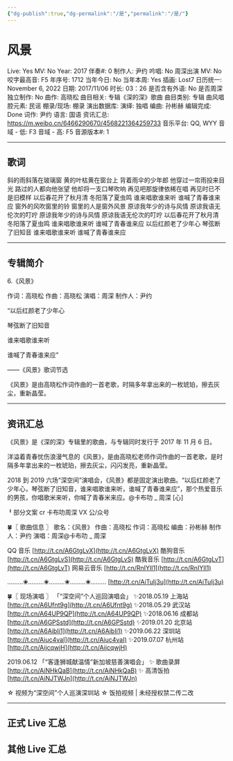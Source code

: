 ```yaml
---
{"dg-publish":true,"dg-permalink":"/是","permalink":"/是/"}
---
```



# 风景

Live: Yes
MV: No
Year: 2017
伴奏#: 0
制作人: 尹约
吟唱: No
周深出演 MV: No
咬字最高音: F5
年序号: 1712
当年今日: No
当年本周: Yes
插画: Lost7
日历统一: November 6, 2022
日期: 2017/11/06
时长: 03：26
是否含有外语: No
是否周深独立制作: No
曲作: 高晓松
曲目相关: 专辑《深的深》歌曲
曲目类别: 专辑
曲风唱腔元素: 民谣
棚录/现场: 棚录
演出数据库:
演绎: 独唱
编曲: 孙彬赫
编辑完成: Done
词作: 尹约
语言: 国语
资讯汇总: https://m.weibo.cn/6466290670/4568221364259733
音乐平台: QQ, WYY
音域 - 低: F3
音域 - 高: F5
音源版本#: 1

---

## 歌词

斜的雨斜落在玻璃窗
黄的叶枯黄在窗台上
背着雨伞的少年郎
他穿过一帘雨投来目光
路过的人都向他张望
他却将一支口琴吹响
再见吧那旋律依稀在唱
再见时已不是旧模样
以后春花开了秋月清
冬阳落了夏虫鸣
谁来唱歌谁来听
谁喊了青春谁来应
窗外的风吹窗里的铃
窗里的人是窗外风景
原谅我年少的诗与风情
原谅我语无伦次的叮咛
原谅我年少的诗与风情
原谅我语无伦次的叮咛
以后春花开了秋月清
冬阳落了夏虫鸣
谁来唱歌谁来听
谁喊了青春谁来应
以后红颜老了少年心
琴弦断了旧知音
谁来唱歌谁来听
谁喊了青春谁来应

---

## 专辑简介

6.《风景》

作词：高晓松 作曲：高晓松 演唱：周深 制作人：尹约

“以后红颜老了少年心

琴弦断了旧知音

谁来唱歌谁来听

谁喊了青春谁来应”

——《风景》歌词节选

《风景》是由高晓松作词作曲的一首老歌，时隔多年拿出来的一枚琥珀，擦去灰尘，重新晶莹。

---

## 资讯汇总

《风景》是《深的深》专辑里的歌曲，与专辑同时发行于 2017 年 11 月 6 日。

  洋溢着青春忧伤浪漫气息的《风景》，是由高晓松老师作词作曲的一首老歌，是时隔多年拿出来的一枚琥珀，擦去灰尘，闪闪发亮，重新晶莹。

   2018 到 2019 六场“深空间”演唱会，《风景》都是固定演出歌曲。“以后红颜老了少年心，琴弦断了旧知音，谁来唱歌谁来听，谁喊了青春谁来应”，那个热爱音乐的男孩，你唱歌米来听，你喊了青春米来应。@卡布叻 _ 周深 [心]

╹部分文案 cr 卡布叻周深 VX 公/众号

🍀〖 歌曲信息 〗
歌名：《风景》
作曲：高晓松
作词：高晓松
编曲：孙彬赫
制作人：尹约
演唱：周深@卡布叻 _ 周深

QQ 音乐 [http://t.cn/A6GtgLvX](http://t.cn/A6GtgLvX)
酷狗音乐 [http://t.cn/A6GtgLvS](http://t.cn/A6GtgLvS)
酷我音乐 [http://t.cn/A6GtgLvT](http://t.cn/A6GtgLvT)
网易云音乐 [http://t.cn/RnIYIl1](http://t.cn/RnIYIl1)

………❀………❀………❀………❀………
[http://t.cn/AiTuIj3u](http://t.cn/AiTuIj3u)

🍀〖 现场演唱 〗
「“深空间”个人巡回演唱会」
✨2018.05.19 上海站 [http://t.cn/A6Ufnt9g](http://t.cn/A6Ufnt9g)
✨2018.05.29 武汉站 [http://t.cn/A64UP9QP](http://t.cn/A64UP9QP)
✨2018.06.16 成都站 [http://t.cn/A6GPSstd](http://t.cn/A6GPSstd)
✨2019.01.20 北京站 [http://t.cn/A6AibIi1](http://t.cn/A6AibIi1)
✨2019.06.22 深圳站 [http://t.cn/Aiuc4vaI](http://t.cn/Aiuc4vaI)
✨2019.07.07 杭州站 [http://t.cn/AijcqwjH](http://t.cn/AijcqwjH)

2019.06.12
「“客逢狮城献温情”新加坡慈善演唱会」
✨ 歌曲录屏 [http://t.cn/AiNHkQaB](http://t.cn/AiNHkQaB)
✨ 高清饭拍 [http://t.cn/AiNJTWJn](http://t.cn/AiNJTWJn)

☆ 视频为“深空间”个人巡演深圳站
☆ 饭拍视频 | 未经授权禁二传二改

---

## 正式 Live 汇总

## 其他 Live 汇总
